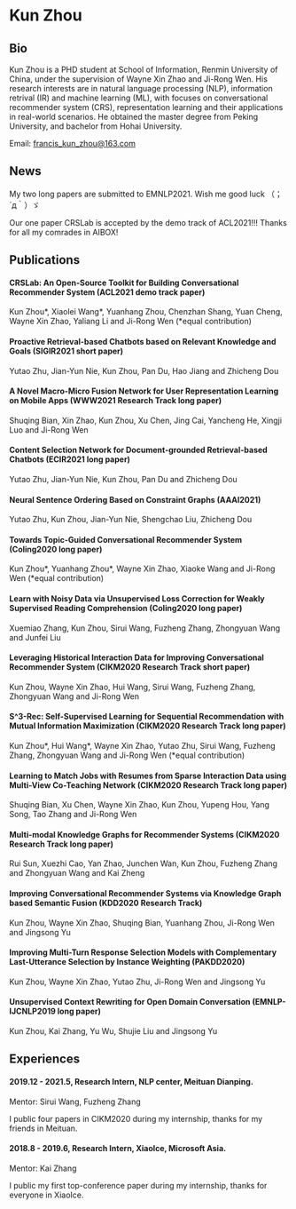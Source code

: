 # Kun Zhou

## Bio
Kun Zhou is a PHD student at School of Information, Renmin University of China, under the supervision of Wayne Xin Zhao and Ji-Rong Wen.
His research interests are in natural language processing (NLP), information retrival (IR) and machine learning (ML), with focuses on conversational recommender system (CRS), representation learning and their applications in real-world scenarios.
He obtained the master degree from Peking University, and bachelor from Hohai University.

Email: francis_kun_zhou@163.com

## News

My two long papers are submitted to EMNLP2021. Wish me good luck （；´д｀）ゞ

Our one paper CRSLab is accepted by the demo track of ACL2021!!! Thanks for all my comrades in AIBOX!

## Publications

#### CRSLab: An Open-Source Toolkit for Building Conversational Recommender System (ACL2021 demo track paper)
Kun Zhou\*, Xiaolei Wang\*, Yuanhang Zhou, Chenzhan Shang, Yuan Cheng, Wayne Xin Zhao, Yaliang Li and Ji-Rong Wen (\*equal contribution)

#### Proactive Retrieval-based Chatbots based on Relevant Knowledge and Goals (SIGIR2021 short paper)
Yutao Zhu, Jian-Yun Nie, Kun Zhou, Pan Du, Hao Jiang and Zhicheng Dou

#### A Novel Macro-Micro Fusion Network for User Representation Learning on Mobile Apps (WWW2021 Research Track long paper)
Shuqing Bian, Xin Zhao, Kun Zhou, Xu Chen, Jing Cai, Yancheng He, Xingji Luo and Ji-Rong Wen

#### Content Selection Network for Document-grounded Retrieval-based Chatbots	(ECIR2021 long paper)
Yutao Zhu, Jian-Yun Nie, Kun Zhou, Pan Du and Zhicheng Dou

#### Neural Sentence Ordering Based on Constraint Graphs (AAAI2021)
Yutao Zhu, Kun Zhou, Jian-Yun Nie, Shengchao Liu, Zhicheng Dou

#### Towards Topic-Guided Conversational Recommender System (Coling2020 long paper)
Kun Zhou\*, Yuanhang Zhou\*, Wayne Xin Zhao, Xiaoke Wang and Ji-Rong Wen (\*equal contribution)

#### Learn with Noisy Data via Unsupervised Loss Correction for Weakly Supervised Reading Comprehension (Coling2020 long paper)
Xuemiao Zhang, Kun Zhou, Sirui Wang, Fuzheng Zhang, Zhongyuan Wang and Junfei Liu

#### Leveraging Historical Interaction Data for Improving Conversational Recommender System (CIKM2020 Research Track short paper)
Kun Zhou, Wayne Xin Zhao, Hui Wang, Sirui Wang, Fuzheng Zhang, Zhongyuan Wang and Ji-Rong Wen

#### S^3-Rec: Self-Supervised Learning for Sequential Recommendation with Mutual Information Maximization (CIKM2020 Research Track long paper)
Kun Zhou\*, Hui Wang\*, Wayne Xin Zhao, Yutao Zhu, Sirui Wang, Fuzheng Zhang, Zhongyuan Wang and Ji-Rong Wen (\*equal contribution)

#### Learning to Match Jobs with Resumes from Sparse Interaction Data using Multi-View Co-Teaching Network (CIKM2020 Research Track long paper)
Shuqing Bian, Xu Chen, Wayne Xin Zhao, Kun Zhou, Yupeng Hou, Yang Song, Tao Zhang and Ji-Rong Wen

#### Multi-modal Knowledge Graphs for Recommender Systems (CIKM2020 Research Track long paper)
Rui Sun, Xuezhi Cao, Yan Zhao, Junchen Wan, Kun Zhou, Fuzheng Zhang and Zhongyuan Wang and Kai Zheng

#### Improving Conversational Recommender Systems via Knowledge Graph based Semantic Fusion (KDD2020 Research Track)
Kun Zhou, Wayne Xin Zhao, Shuqing Bian, Yuanhang Zhou, Ji-Rong Wen and Jingsong Yu

#### Improving Multi-Turn Response Selection Models with Complementary Last-Utterance Selection by Instance Weighting (PAKDD2020)
Kun Zhou, Wayne Xin Zhao, Yutao Zhu, Ji-Rong Wen and Jingsong Yu

#### Unsupervised Context Rewriting for Open Domain Conversation (EMNLP-IJCNLP2019 long paper)
Kun Zhou, Kai Zhang, Yu Wu, Shujie Liu and Jingsong Yu

## Experiences
#### 2019.12 - 2021.5, Research Intern, NLP center, Meituan Dianping.

Mentor: Sirui Wang, Fuzheng Zhang

I public four papers in CIKM2020 during my internship, thanks for my friends in Meituan.

#### 2018.8 - 2019.6, Research Intern, XiaoIce, Microsoft Asia.

Mentor: Kai Zhang 

I public my first top-conference paper during my internship, thanks for everyone in XiaoIce.
